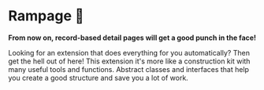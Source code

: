 # Rampage 🤬

**From now on, record-based detail pages will get a good punch in the face!**

Looking for an extension that does everything for you automatically? Then get the hell out of here! This extension it's
more like a construction kit with many useful tools and functions. Abstract classes and interfaces that help you create
a good structure and save you a lot of work.
